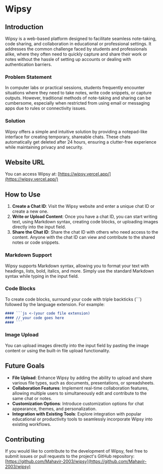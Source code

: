 # Wipsy

## Introduction

Wipsy is a web-based platform designed to facilitate seamless note-taking, code sharing, and collaboration in educational or professional settings. It addresses the common challenge faced by students and professionals alike, where they often need to quickly capture and share their work or notes without the hassle of setting up accounts or dealing with authentication barriers.

### Problem Statement

In computer labs or practical sessions, students frequently encounter situations where they need to take notes, write code snippets, or capture outputs. However, traditional methods of note-taking and sharing can be cumbersome, especially when restricted from using email or messaging apps due to rules or connectivity issues.

### Solution

Wipsy offers a simple and intuitive solution by providing a notepad-like interface for creating temporary, shareable chats. These chats automatically get deleted after 24 hours, ensuring a clutter-free experience while maintaining privacy and security.

## Website URL

You can access Wipsy at: [https://wipsy.vercel.app/](https://wipsy.vercel.app/)

## How to Use

1. **Create a Chat ID**: Visit the Wipsy website and enter a unique chat ID or create a new one.
2. **Write or Upload Content**: Once you have a chat ID, you can start writing text, using Markdown syntax, creating code blocks, or uploading images directly into the input field.
3. **Share the Chat ID**: Share the chat ID with others who need access to the content. Anyone with the chat ID can view and contribute to the shared notes or code snippets.

### Markdown Support

Wipsy supports Markdown syntax, allowing you to format your text with headings, lists, bold, italics, and more. Simply use the standard Markdown syntax while typing in the input field.

### Code Blocks

To create code blocks, surround your code with triple backticks (```) followed by the language extension. For example:
```md
#### ```js <-(your code file extension)
#### // your code goes here
#### ```
```
### Image Upload

You can upload images directly into the input field by pasting the image content or using the built-in file upload functionality.

## Future Goals

- **File Upload**: Enhance Wipsy by adding the ability to upload and share various file types, such as documents, presentations, or spreadsheets.
- **Collaboration Features**: Implement real-time collaboration features, allowing multiple users to simultaneously edit and contribute to the same chat or notes.
- **Customization Options**: Introduce customization options for chat appearance, themes, and personalization.
- **Integration with Existing Tools**: Explore integration with popular educational or productivity tools to seamlessly incorporate Wipsy into existing workflows.

## Contributing

If you would like to contribute to the development of Wipsy, feel free to submit issues or pull requests to the project's GitHub repository: [https://github.com/Mahavir-2003/wipsy](https://github.com/Mahavir-2003/wipsy)